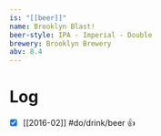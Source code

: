 ```yaml
---
is: "[[beer]]"
name: Brooklyn Blast!
beer-style: IPA - Imperial - Double
brewery: Brooklyn Brewery
abv: 8.4
---
```

# Log
- [x] [[2016-02]] #do/drink/beer 👍
